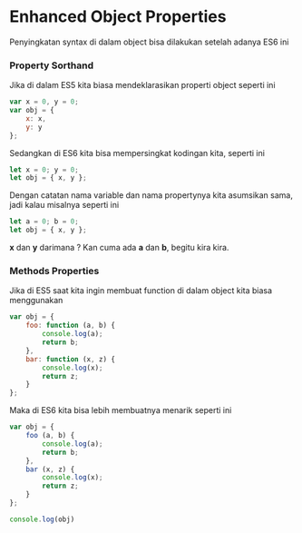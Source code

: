 # Enhanced Object Properties

Penyingkatan syntax di dalam object bisa dilakukan setelah adanya ES6 ini

### Property Sorthand

Jika di dalam ES5 kita biasa mendeklarasikan properti object seperti ini

```javascript
var x = 0, y = 0;
var obj = {
	x: x,
	y: y
};
```

Sedangkan di ES6 kita bisa mempersingkat kodingan kita, seperti ini

```javascript
let x = 0; y = 0;
let obj = { x, y };
```

Dengan catatan nama variable dan nama propertynya kita asumsikan sama, jadi kalau misalnya seperti ini

```javascript
let a = 0; b = 0;
let obj = { x, y };
```

**x** dan **y** darimana ? Kan cuma ada **a** dan **b**, begitu kira kira.

### Methods Properties

Jika di ES5 saat kita ingin membuat function di dalam object kita biasa menggunakan

```javascript
var obj = {
	foo: function (a, b) {
		console.log(a);
		return b;
	},
	bar: function (x, z) {
		console.log(x);
		return z;
	}
};
```

Maka di ES6 kita bisa lebih membuatnya menarik seperti ini

```javascript
var obj = {
	foo (a, b) {
		console.log(a);
		return b;
	},
	bar (x, z) {
		console.log(x);
		return z;
	}
};

console.log(obj)
```